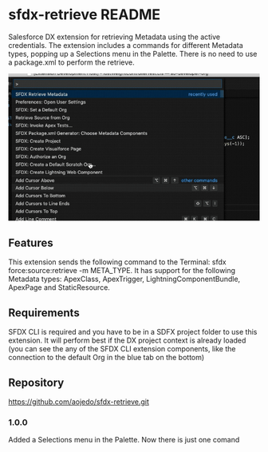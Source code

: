 # sfdx-retrieve README

Salesforce DX extension for retrieving Metadata using the active credentials.
The extension includes a commands for different Metadata types, popping up a Selections menu in the Palette.
There is no need to use a package.xml to perform the retrieve.

![SFDX Retrieve Demo](demo/sfdx-retrieve-demo.gif)

## Features

This extension sends the following command to the Terminal: sfdx force:source:retrieve -m META_TYPE.
It has support for the following Metadata types: ApexClass, ApexTrigger, LightningComponentBundle, ApexPage and StaticResource.

## Requirements

SFDX CLI is required and you have to be in a SDFX project folder to use this extension.
It will perform best if the DX project context is already loaded (you can see the any of the SFDX CLI extension components, like the connection to the default Org in the blue tab on the bottom)

## Repository
https://github.com/aojedo/sfdx-retrieve.git


### 1.0.0

Added a Selections menu in the Palette. Now there is just one comand 
